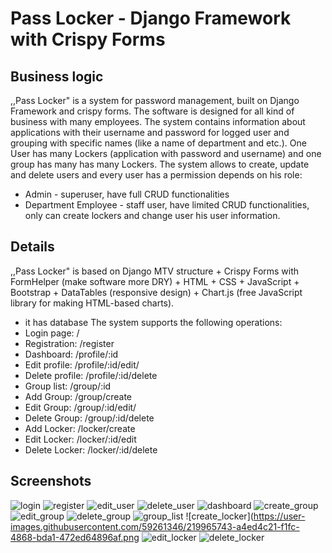# Pass Locker - Django Framework with Crispy Forms
## Business logic
,,Pass Locker" is a system for password management, built on Django Framework and crispy forms. The software is designed for all kind of business with many employees.
The system contains information about applications with their username and password for logged user and grouping with specific names (like a name of department and etc.). One User has many Lockers (application with password and username) and one group has many has many Lockers.
The system allows to create, update and delete users and every user has a permission depends on his role:
  - Admin - superuser, have full CRUD functionalities
  - Department Employee - staff user, have limited CRUD functionalities, only can create lockers and change user his user information.
## Details
,,Pass Locker" is based on Django MTV structure + Crispy Forms with FormHelper (make software more DRY) + HTML + CSS + JavaScript + Bootstrap + DataTables (responsive design) + Chart.js (free JavaScript library for making HTML-based charts).
  - it has database
The system supports the following operations:
  - Login page: /
  - Registration: /register
  - Dashboard: /profile/:id
  - Edit profile: /profile/:id/edit/
  - Delete profile: /profile/:id/delete
  - Group list: /group/:id
  - Add Group: /group/create
  - Edit Group: /group/:id/edit/
  - Delete Group: /group/:id/delete
  - Add Locker: /locker/create
  - Edit Locker: /locker/:id/edit
  - Delete Locker: /locker/:id/delete
## Screenshots
![login](https://user-images.githubusercontent.com/59261346/219965445-3d80437b-c789-42d7-a450-731422b0a5d3.png)
![register](https://user-images.githubusercontent.com/59261346/219965457-4e063945-1fc3-4fd0-90c1-9369253b8d98.png)
![edit_user](https://user-images.githubusercontent.com/59261346/219965513-4ec3721b-c32d-4b4d-85e3-e55351461ec0.png)
![delete_user](https://user-images.githubusercontent.com/59261346/219965518-1435d412-8279-4f65-901c-7ec3fd214d34.png)
![dashboard](https://user-images.githubusercontent.com/59261346/219965537-24704afb-f4a6-48b0-ae20-78bed5d3c727.png)
![create_group](https://user-images.githubusercontent.com/59261346/219965698-0c0a678c-0347-4b5d-bdf8-adacedc46243.png)
![edit_group](https://user-images.githubusercontent.com/59261346/219965706-6d3d0b76-b2fb-4e4f-9131-683877b5355a.png)
![delete_group](https://user-images.githubusercontent.com/59261346/219965716-a20eccfd-3b2f-4ee6-908b-2c1c8cad06d5.png)
![group_list](https://user-images.githubusercontent.com/59261346/219965726-90023027-b4b1-4ed9-a952-e4123a4a33de.png)
![create_locker](https://user-images.githubusercontent.com/59261346/219965743-a4ed4c21-f1fc-4868-bda1-472ed64896af.png
![edit_locker](https://user-images.githubusercontent.com/59261346/219965773-93da9378-bb81-4ea5-915e-495aa4b738f5.png)
![delete_locker](https://user-images.githubusercontent.com/59261346/219965779-23b8d2fa-d324-4d44-9876-2b26f9036215.png)

